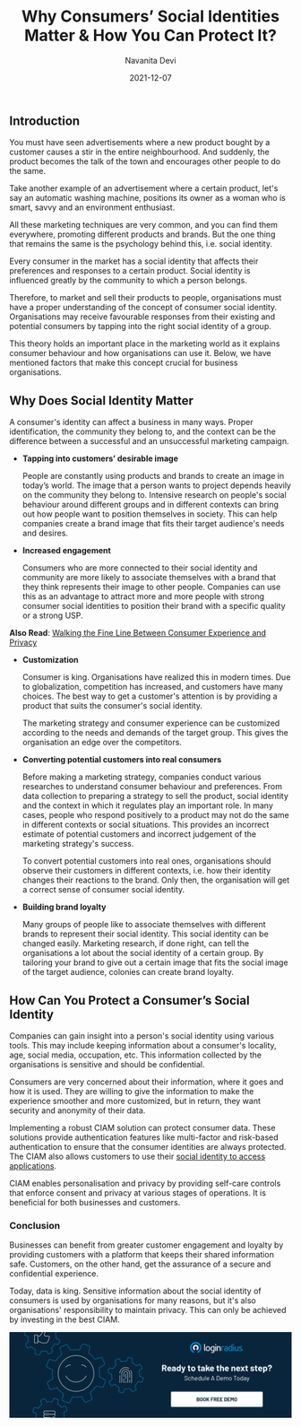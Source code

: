 ﻿---
title: "Why Consumers’ Social Identities Matter & How You Can Protect It?"
date: "2021-12-07"
coverImage: "social-id.webp"
category: ["security"]
featured: false 
author: "Navanita Devi"
description: "Consumer is king. Organisations have realized this in modern times. Due to globalization, competition has increased, and customers have many choices. Therefore, the best way to get a customer's attention is by providing a product that suits the consumer's social identity."
metadescription: "Every consumer in the market has a social identity that affects their preferences and responses to a certain product. Learn why it matters and how to protect it."
metatitle: "What is Social Identity in Marketing and How to Protect it"
---

## Introduction

You must have seen advertisements where a new product bought by a customer causes a stir in the entire neighbourhood. And suddenly, the product becomes the talk of the town and encourages other people to do the same.

Take another example of an advertisement where a certain product, let's say an automatic washing machine, positions its owner as a woman who is smart, savvy and an environment enthusiast. 

All these marketing techniques are very common, and you can find them everywhere, promoting different products and brands. But the one thing that remains the same is the psychology behind this, i.e. social identity.

Every consumer in the market has a social identity that affects their preferences and responses to a certain product. Social identity is influenced greatly by the community to which a person belongs. 

Therefore, to market and sell their products to people, organisations must have a proper understanding of the concept of consumer social identity. Organisations may receive favourable responses from their existing and potential consumers by tapping into the right social identity of a group. 

This theory holds an important place in the marketing world as it explains consumer behaviour and how organisations can use it. Below, we have mentioned factors that make this concept crucial for business organisations. 


## Why Does Social Identity Matter

A consumer's identity can affect a business in many ways. Proper identification, the community they belong to, and the context can be the difference between a successful and an unsuccessful marketing campaign.



* **Tapping into customers’ desirable image**

    People are constantly using products and brands to create an image in today’s world. The image that a person wants to project depends heavily on the community they belong to. Intensive research on people's social behaviour around different groups and in different contexts can bring out how people want to position themselves in society. This can help companies create a brand image that fits their target audience's needs and desires. 

* **Increased  engagement**

    Consumers who are more connected to their social identity and community are more likely to associate themselves with a brand that they think represents their image to other people. Companies can use this as an advantage to attract more and more people with strong consumer social identities to position their brand with a specific quality or a strong USP. 


**Also Read**: [Walking the Fine Line Between Consumer Experience and Privacy](https://www.loginradius.com/blog/fuel/consumer-experience-and-privacy/)



* **Customization**

    Consumer is king. Organisations have realized this in modern times. Due to globalization, competition has increased, and customers have many choices. The best way to get a customer's attention is by providing a product that suits the consumer's social identity. 


    The marketing strategy and consumer experience can be customized according to the needs and demands of the target group. This gives the organisation an edge over the competitors.

* **Converting potential customers into real consumers**

    Before making a marketing strategy, companies conduct various researches to understand consumer behaviour and preferences. From data collection to preparing a strategy to sell the product, social identity and the context in which it regulates play an important role. In many cases, people who respond positively to a product may not do the same in different contexts or social situations. This provides an incorrect estimate of potential customers and incorrect judgement of the marketing strategy's success. 


    To convert potential customers into real ones, organisations should observe their customers in different contexts, i.e. how their identity changes their reactions to the brand. Only then, the organisation will get a correct sense of consumer social identity. 

* **Building brand loyalty**

    Many groups of people like to associate themselves with different brands to represent their social identity. This social identity can be changed easily. Marketing research, if done right,  can tell the organisations a lot about the social identity of a certain group. By tailoring your brand to give out a certain image that fits the social image of the target audience, colonies can create brand loyalty.  



## How Can You Protect a Consumer’s Social Identity 

Companies can gain insight into a person's social identity using various tools. This may include keeping information about a consumer's locality, age, social media, occupation, etc. This information collected by the organisations is sensitive and should be confidential. 

Consumers are very concerned about their information, where it goes and how it is used. They are willing to give the information to make the experience smoother and more customized, but in return, they want security and anonymity of their data.

Implementing a robust CIAM solution can protect consumer data. These solutions provide authentication features like multi-factor and risk-based authentication to ensure that the consumer identities are always protected. The CIAM also allows customers to use their [social identity to access applications](https://www.loginradius.com/social-login/). 

CIAM enables personalisation and privacy by providing self-care controls that enforce consent and privacy at various stages of operations.  It is beneficial for both businesses and customers. 


### Conclusion

Businesses can benefit from greater customer engagement and loyalty by providing customers with a platform that keeps their shared information safe. Customers, on the other hand, get the assurance of a secure and confidential experience. 

Today, data is king. Sensitive information about the social identity of consumers is used by organisations for many reasons, but it's also organisations' responsibility to maintain privacy. This can only be achieved by investing in the best CIAM. 


[![book-a-demo-Consultation](../../assets/book-a-demo-loginradius.webp)](https://www.loginradius.com/contact-us?utm_source=blog&utm_medium=web&utm_campaign=how-to-protect-consumer-social-identity)

